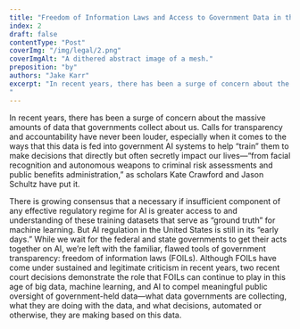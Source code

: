 ```yaml
---
title: "Freedom of Information Laws and Access to Government Data in the Age of AI: Two Recent Cases"
index: 2
draft: false
contentType: "Post"
coverImg: "/img/legal/2.png"
coverImgAlt: "A dithered abstract image of a mesh."
preposition: "by"
authors: "Jake Karr"
excerpt: "In recent years, there has been a surge of concern about the massive amounts of data that governments collect about us. Calls for transparency and accountability have never been louder, especially when it comes to the ways that this data is fed into government AI systems to help “train” them to make decisions that directly but often secretly impact our lives.
"
---
```


In recent years, there has been a surge of concern about the massive amounts of data that governments collect about us. Calls for transparency and accountability have never been louder, especially when it comes to the ways that this data is fed into government AI systems to help “train” them to make decisions that directly but often secretly impact our lives—“from facial recognition and autonomous weapons to criminal risk assessments and public benefits administration,” as scholars Kate Crawford and Jason Schultz have put it.

There is growing consensus that a necessary if insufficient component of any effective regulatory regime for AI is greater access to and understanding of these training datasets that serve as “ground truth” for machine learning. But AI regulation in the United States is still in its “early days.” While we wait for the federal and state governments to get their acts together on AI, we’re left with the familiar, flawed tools of government transparency: freedom of information laws (FOILs). Although FOILs have come under sustained and legitimate criticism in recent years, two recent court decisions demonstrate the role that FOILs can continue to play in this age of big data, machine learning, and AI to compel meaningful public oversight of government-held data—what data governments are collecting, what they are doing with the data, and what decisions, automated or otherwise, they are making based on this data.